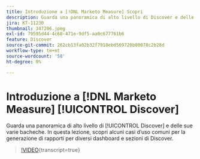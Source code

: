 ```yaml
---
title: Introduzione a [!DNL Marketo Measure] Scopri
description: Guarda una panoramica di alto livello di Discover e delle sue varie bacheche. In questa lezione, scopri alcuni casi d’uso comuni per la generazione di rapporti per diversi dashboard e sezioni di Discover.
jira: KT-11230
thumbnail: 347206.jpeg
exl-id: 79595d44-4c68-471e-9df5-aa0c677761b6
feature: Discover
source-git-commit: 262cb13fa02b32f7918ebd569720b80078c2b28d
workflow-type: tm+mt
source-wordcount: '58'
ht-degree: 0%

---
```


# Introduzione a [!DNL Marketo Measure] [!UICONTROL Discover]

Guarda una panoramica di alto livello di [!UICONTROL Discover] e delle sue varie bacheche. In questa lezione, scopri alcuni casi d’uso comuni per la generazione di rapporti per diversi dashboard e sezioni di Discover.

>[!VIDEO](https://video.tv.adobe.com/v/347206/?learn=on){transcript=true}
